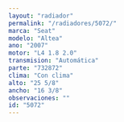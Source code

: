```yaml
---
layout: "radiador"
permalink: "/radiadores/5072/"
marca: "Seat"
modelo: "Altea"
ano: "2007"
motor: "L4 1.8 2.0"
transmision: "Automática"
parte: "732872"
clima: "Con clima"
alto: "25 5/8"
ancho: "16 3/8"
observaciones: ""
id: "5072"
---
```


